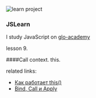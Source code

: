 ![learn project](https://img.shields.io/badge/Learn-learn%20project-orange.svg)

### JSLearn

I study JavaScript on [glo-academy](https://glo-academy.ru/jscript/)

lesson 9.

####Call context. this.

related links:
 - [Как работает this()](https://medium.com/@stasonmars/подробно-о-том-как-работает-this-в-javascript-a13b4b6ec9ac)
 - [Bind, Call и Apply](https://habr.com/ru/post/199456/)

